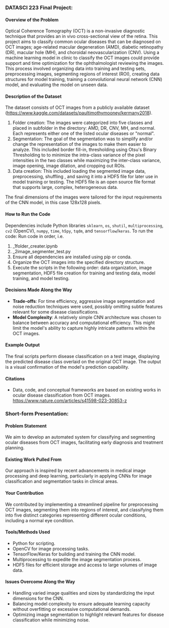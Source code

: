 ### DATASCI 223 Final Project:

#### Overview of the Problem
Optical Coherence Tomography (OCT) is a non-invasive diagnostic technique that provides an in vivo cross-sectional view of the retina. This project aims to classify common ocular diseases that can be diagnosed on OCT images; age-related macular degeneration (AMD), diabetic retinopathy (DR), macular hole (MH), and choroidal neovascularization (CNV). Using a machine learning model in clinic to classify the OCT images could provide support and time optimization for the ophthalmologist reviewing the images. This process involved organizing data into training and testing sets, preprocessing images, segmenting regions of interest (ROI), creating data structures for model training, training a convolutional neural network (CNN) model, and evaluating the model on unseen data.

#### Description of the Dataset
The dataset consists of OCT images from a publicly available dataset (https://www.kaggle.com/datasets/paultimothymooney/kermany2018). 
1) Folder creation: The images were categorized into five classes and placed in subfolder in the directory: AMD, DR, CNV, MH, and normal. Each  represents either one of the listed ocular diseases or "normal".
2) Segmentation: The goal of the segmentation was to simplify and/or change the representation of the images to make them easier to analyze. This included border fill-in, thresholding using Otsu's Binary Thresholding to to minimize the intra-class variance of the pixel intensities in the two classes while maximizing the inter-class variance, image opening, image dilation, and cropping out ROIs.
3) Data creation: This included loading the segmented image data, preprocessing, shuffling , and saving it into a HDF5 file for later use in model training or testing. The HDF5 file is an open source file format that supports large, complex, heterogeneous data.

The final dimensions of the images were tailored for the input requirements of the CNN model, in this case 128x128 pixels.

#### How to Run the Code
Dependencies include Python libraries `sklearn`, `os`, `shutil`, `multiprocessing`, `cv2` (OpenCV), `numpy`, `time`, `h5py`, `tqdm`, and `tensorflow`/`keras`. To run the code:
Run code in order, i.e. 
1. _1folder_creater.ipynb
2. _2image_segmenter_test.py
1. Ensure all dependencies are installed using pip or conda.
2. Organize the OCT images into the specified directory structure.
3. Execute the scripts in the following order: data organization, image segmentation, HDF5 file creation for training and testing data, model training, and model testing.

#### Decisions Made Along the Way
- **Trade-offs**: For time efficiency, aggressive image segmentation and noise reduction techniques were used, possibly omitting subtle features relevant for some disease classifications.
- **Model Complexity**: A relatively simple CNN architecture was chosen to balance between accuracy and computational efficiency. This might limit the model's ability to capture highly intricate patterns within the OCT images.

#### Example Output
The final scripts perform disease classification on a test image, displaying the predicted disease class overlaid on the original OCT image. The output is a visual confirmation of the model's prediction capability.

#### Citations
- Data, code, and conceptual frameworks are based on existing works in ocular disease classification from OCT images. https://www.nature.com/articles/s41598-023-30853-z 

### Short-form Presentation:

#### Problem Statement
We aim to develop an automated system for classifying and segmenting ocular diseases from OCT images, facilitating early diagnosis and treatment planning.

#### Existing Work Pulled From
Our approach is inspired by recent advancements in medical image processing and deep learning, particularly in applying CNNs for image classification and segmentation tasks in clinical areas. 

#### Your Contribution
We contributed by implementing a streamlined pipeline for preprocessing OCT images, segmenting them into regions of interest, and classifying them into five distinct categories representing different ocular conditions, including a normal eye condition.

#### Tools/Methods Used
- Python for scripting.
- OpenCV for image processing tasks.
- TensorFlow/Keras for building and training the CNN model.
- Multiprocessing to expedite the image segmentation process.
- HDF5 files for efficient storage and access to large volumes of image data.

#### Issues Overcome Along the Way
- Handling varied image qualities and sizes by standardizing the input dimensions for the CNN.
- Balancing model complexity to ensure adequate learning capacity without overfitting or excessive computational demands.
- Optimizing image segmentation to highlight relevant features for disease classification while minimizing noise.
